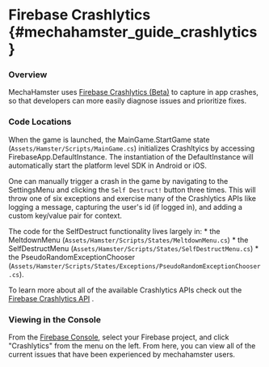 Firebase Crashlytics {#mechahamster_guide_crashlytics}
================

### Overview

MechaHamster uses [Firebase Crashlytics (Beta)][] to capture in
app crashes, so that developers can more easily diagnose issues
and prioritize fixes.

### Code Locations


When the game is launched, the MainGame.StartGame state
(`Assets/Hamster/Scripts/MainGame.cs`) initializes Crashltyics
by accessing FirebaseApp.DefaultInstance. The instantiation of the
DefaultInstance will automatically start the platform level SDK in
Android or iOS.

One can manually trigger a crash in the game by navigating to the
SettingsMenu and clicking the `Self Destruct!` button three times. This will
throw one of six exceptions and exercise many of the Crashlytics APIs
like logging a message, capturing the user's id (if logged in), and
adding a custom key/value pair for context.

The code for the SelfDestruct functionality lives largely in:
    * the MeltdownMenu
(`Assets/Hamster/Scripts/States/MeltdownMenu.cs`)
    * the SelfDestructMenu
(`Assets/Hamster/Scripts/States/SelfDestructMenu.cs`)
    * the PseudoRandomExceptionChooser
(`Assets/Hamster/Scripts/States/Exceptions/PseudoRandomExceptionChooser.cs`).

To learn more about all of the available Crashlytics APIs check out the [Firebase Crashlytics API][]
.

### Viewing in the Console

From the [Firebase Console][], select your Firebase project, and click
"Crashlytics" from the menu on the left.  From here, you can view
all of the current issues that have been experienced by mechahamster users.

<br>

  [Firebase Crashlytics (Beta)]: https://firebase.google.com/docs/crashlytics/
  [Firebase Crashlytics API]: https://firebase.google.com/docs/reference/unity/class/firebase/crashlytics/crashlytics
  [Firebase Console]: https://console.firebase.google.com/